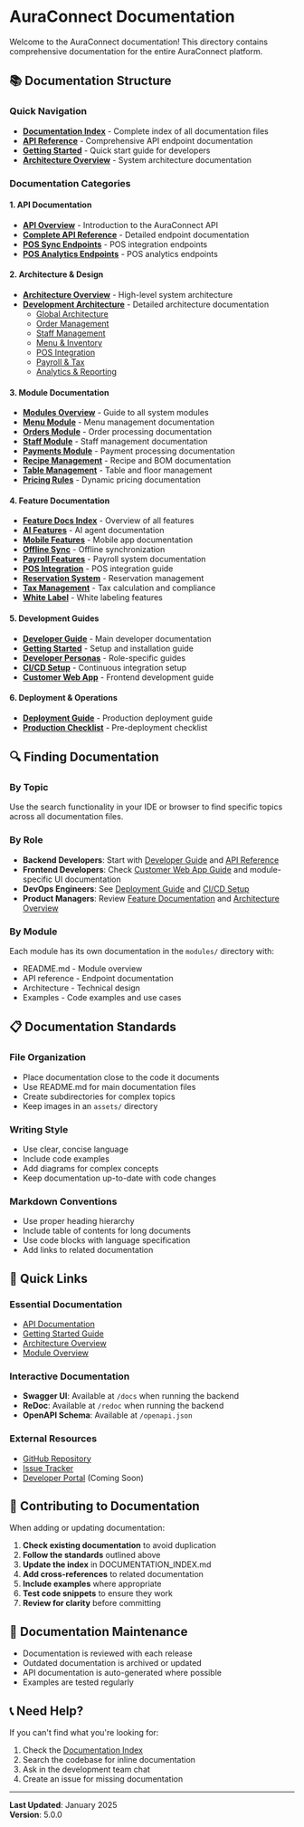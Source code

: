 # AuraConnect Documentation

Welcome to the AuraConnect documentation! This directory contains comprehensive documentation for the entire AuraConnect platform.

## 📚 Documentation Structure

### Quick Navigation

- **[Documentation Index](./DOCUMENTATION_INDEX.md)** - Complete index of all documentation files
- **[API Reference](./api/COMPLETE_API_REFERENCE.md)** - Comprehensive API endpoint documentation
- **[Getting Started](./guides/getting-started.md)** - Quick start guide for developers
- **[Architecture Overview](./architecture/README.md)** - System architecture documentation

### Documentation Categories

#### 1. API Documentation
- **[API Overview](./api/README.md)** - Introduction to the AuraConnect API
- **[Complete API Reference](./api/COMPLETE_API_REFERENCE.md)** - Detailed endpoint documentation
- **[POS Sync Endpoints](./api/pos_sync_endpoints.md)** - POS integration endpoints
- **[POS Analytics Endpoints](./api/pos_analytics_endpoints.md)** - POS analytics endpoints

#### 2. Architecture & Design
- **[Architecture Overview](./architecture/README.md)** - High-level system architecture
- **[Development Architecture](./dev/architecture/)** - Detailed architecture documentation
  - [Global Architecture](./dev/architecture/global_architecture_overview.md)
  - [Order Management](./dev/architecture/order_management_architecture.md)
  - [Staff Management](./dev/architecture/staff_management_architecture.md)
  - [Menu & Inventory](./dev/architecture/menu_inventory_architecture.md)
  - [POS Integration](./dev/architecture/pos_integration_architecture.md)
  - [Payroll & Tax](./dev/architecture/payroll_tax_architecture.md)
  - [Analytics & Reporting](./dev/architecture/analytics_reporting_architecture.md)

#### 3. Module Documentation
- **[Modules Overview](./modules/README.md)** - Guide to all system modules
- **[Menu Module](./modules/menu/README.md)** - Menu management documentation
- **[Orders Module](./modules/orders/README.md)** - Order processing documentation
- **[Staff Module](./modules/staff/README.md)** - Staff management documentation
- **[Payments Module](./modules/payments/README.md)** - Payment processing documentation
- **[Recipe Management](./modules/recipe-management/README.md)** - Recipe and BOM documentation
- **[Table Management](./modules/table-management/README.md)** - Table and floor management
- **[Pricing Rules](./modules/pricing-rules/README.md)** - Dynamic pricing documentation

#### 4. Feature Documentation
- **[Feature Docs Index](./feature_docs/README.md)** - Overview of all features
- **[AI Features](./feature_docs/ai_agents/README.md)** - AI agent documentation
- **[Mobile Features](./feature_docs/mobile/README.md)** - Mobile app documentation
- **[Offline Sync](./feature_docs/offline_sync/README.md)** - Offline synchronization
- **[Payroll Features](./feature_docs/payroll/README.md)** - Payroll system documentation
- **[POS Integration](./feature_docs/pos_integration/README.md)** - POS integration guide
- **[Reservation System](./feature_docs/reservation/README.md)** - Reservation management
- **[Tax Management](./feature_docs/tax/README.md)** - Tax calculation and compliance
- **[White Label](./feature_docs/white_label/README.md)** - White labeling features

#### 5. Development Guides
- **[Developer Guide](./dev/README.md)** - Main developer documentation
- **[Getting Started](./guides/getting-started.md)** - Setup and installation guide
- **[Developer Personas](./guides/developer-personas.md)** - Role-specific guides
- **[CI/CD Setup](./dev/CI_CD_SETUP.md)** - Continuous integration setup
- **[Customer Web App](./guides/customer-web-app.md)** - Frontend development guide

#### 6. Deployment & Operations
- **[Deployment Guide](./deployment/README.md)** - Production deployment guide
- **[Production Checklist](./modules/payroll/production-checklist.md)** - Pre-deployment checklist

## 🔍 Finding Documentation

### By Topic

Use the search functionality in your IDE or browser to find specific topics across all documentation files.

### By Role

- **Backend Developers**: Start with [Developer Guide](./dev/README.md) and [API Reference](./api/COMPLETE_API_REFERENCE.md)
- **Frontend Developers**: Check [Customer Web App Guide](./guides/customer-web-app.md) and module-specific UI documentation
- **DevOps Engineers**: See [Deployment Guide](./deployment/README.md) and [CI/CD Setup](./dev/CI_CD_SETUP.md)
- **Product Managers**: Review [Feature Documentation](./feature_docs/README.md) and [Architecture Overview](./architecture/README.md)

### By Module

Each module has its own documentation in the `modules/` directory with:
- README.md - Module overview
- API reference - Endpoint documentation
- Architecture - Technical design
- Examples - Code examples and use cases

## 📋 Documentation Standards

### File Organization
- Place documentation close to the code it documents
- Use README.md for main documentation files
- Create subdirectories for complex topics
- Keep images in an `assets/` directory

### Writing Style
- Use clear, concise language
- Include code examples
- Add diagrams for complex concepts
- Keep documentation up-to-date with code changes

### Markdown Conventions
- Use proper heading hierarchy
- Include table of contents for long documents
- Use code blocks with language specification
- Add links to related documentation

## 🚀 Quick Links

### Essential Documentation
- [API Documentation](./api/README.md)
- [Getting Started Guide](./guides/getting-started.md)
- [Architecture Overview](./architecture/README.md)
- [Module Overview](./modules/README.md)

### Interactive Documentation
- **Swagger UI**: Available at `/docs` when running the backend
- **ReDoc**: Available at `/redoc` when running the backend
- **OpenAPI Schema**: Available at `/openapi.json`

### External Resources
- [GitHub Repository](https://github.com/AuraTechWave/auraconnectai)
- [Issue Tracker](https://github.com/AuraTechWave/auraconnectai/issues)
- [Developer Portal](https://developers.auraconnect.ai) (Coming Soon)

## 📝 Contributing to Documentation

When adding or updating documentation:

1. **Check existing documentation** to avoid duplication
2. **Follow the standards** outlined above
3. **Update the index** in DOCUMENTATION_INDEX.md
4. **Add cross-references** to related documentation
5. **Include examples** where appropriate
6. **Test code snippets** to ensure they work
7. **Review for clarity** before committing

## 🔄 Documentation Maintenance

- Documentation is reviewed with each release
- Outdated documentation is archived or updated
- API documentation is auto-generated where possible
- Examples are tested regularly

## 📞 Need Help?

If you can't find what you're looking for:

1. Check the [Documentation Index](./DOCUMENTATION_INDEX.md)
2. Search the codebase for inline documentation
3. Ask in the development team chat
4. Create an issue for missing documentation

---

**Last Updated**: January 2025  
**Version**: 5.0.0